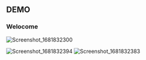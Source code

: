 ## DEMO

### Welocome
![Screenshot_1681832300](https://user-images.githubusercontent.com/91471354/232829434-549e4b7f-01b8-4e4b-8f2d-46bcc8cf425e.png)

![Screenshot_1681832394](https://user-images.githubusercontent.com/91471354/232829775-a5a81020-b7b3-40a2-80cd-c6c8ba2cff78.png)
![Screenshot_1681832383](https://user-images.githubusercontent.com/91471354/232829783-e069d978-9be5-4343-9df9-d7438bcdfceb.png)
